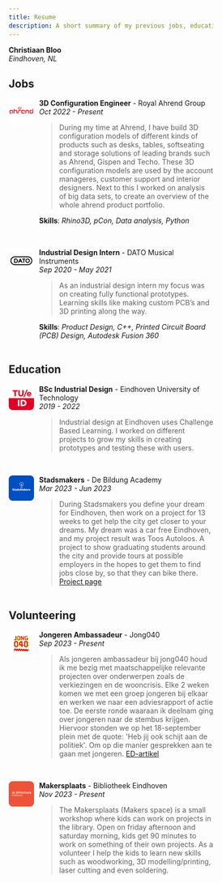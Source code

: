 ```yaml
---
title: Resume
description: A short summary of my previous jobs, education and experiences.
---
```


<style>
* {
  box-sizing: border-box;
}

.wrapper {
  display: grid;
  grid-gap: 10px;
  grid-template-columns: 50px 1fr;
  margin-bottom: 2rem;
}
.item {
  /* Optional: Add styling to items */
  /* border: 1px solid black; */
}
.item > p:first-of-type {
  margin-top: 0;
}
img{
  width: 50px;
  height: 50px;
  vertical-align: middle;
  border-radius:0.5rem;
  /* border: 1px solid black; */
}
</style>

__Christiaan Bloo__  
*Eindhoven, NL*

## Jobs

<div class="wrapper">
  <img src="ahrend.jpeg" alt="Ahrend logo">
  <div class="item">

  __3D Configuration Engineer__ - Royal Ahrend Group  
  *Oct 2022 - Present*

  > During my time at Ahrend, I have build 3D configuration models of different kinds of products such as desks, tables, softseating and storage solutions of leading brands such as Ahrend, Gispen and Techo. These 3D configuration models are used by the account manageres, customer support and interior designers. Next to this I worked on analysis of big data sets, to create an overview of the whole ahrend product portfolio.
  
  __Skills__: _Rhino3D, pCon, Data analysis, Python_
  </div>
</div>


<div class="wrapper">
  <img src="dato.jpeg" alt="Dato logo">
  <div class="item">

  __Industrial Design Intern__ - DATO Musical Instruments  
  *Sep 2020 - May 2021*
  > As an industrial design intern my focus was on creating fully functional prototypes. Learning skills like making custom PCB’s and 3D printing along the way.  
  
  __Skills__: _Product Design, C++, Printed Circuit Board (PCB) Design, Autodesk Fusion 360_
  </div>
</div>

## Education
<div class="wrapper">
  <img src="tue.png" alt="Tue logo">
  <div class="item">
  
  __BSc Industrial Design__ - Eindhoven University of Technology  
  *2019 - 2022* 
  > Industrial design at Eindhoven uses Challenge Based Learning. I worked on different projects to grow my skills in creating prototypes and testing these with users.
  </div>
</div>

<div class="wrapper">
  <img src="stadsmakers.jpeg" alt="Stadsmakers logo">
  <div class="item">

  __Stadsmakers__ - De Bildung Academy  
  *Mar 2023 - Jun 2023* 
  > During Stadsmakers you define your dream for Eindhoven, then work on a project for 13 weeks to get help the city get closer to your dreams. My dream was a car free Eindhoven, and my project result was Toos Autoloos. A project to show graduating students around the city and provide tours at possible employers in the hopes to get them to find jobs close by, so that they can bike there. [Project page](https://www.stadsmakerseindhoven.nl/de-stadsmakers/christiaan-bloo)
  </div>
</div>


## Volunteering
<div class="wrapper">
  <img src="jong040.png" alt="Jong040 logo">
  <div class="item">

  __Jongeren Ambassadeur__  - Jong040  
  *Sep 2023 - Present*  
  > Als jongeren ambassadeur bij jong040 houd ik me bezig met maatschappelijke relevante projecten over onderwerpen zoals de verkiezingen en de wooncrisis. Elke 2 weken komen we met een groep jongeren bij elkaar en werken we naar een adviesrapport of actie toe. De eerste ronde waaraan ik deelnam ging over jongeren naar de stembus krijgen. Hiervoor stonden we op het 18-september plein met de quote: 'Heb jij ook schijt aan de politiek'. Om op die manier gesprekken aan te gaan met jongeren. [ED-artikel](https://www.ed.nl/eindhoven/schijt-aan-de-politiek-maar-toch-gaan-stemmen-jong040-hoopt-het-laatste-zetje-te-geven~a53241c3/)
  </div>
</div>

<div class="wrapper">
  <img src="bieb.png" alt="Bibliotheek Eindhoven logo">
  <div class="item">

  __Makersplaats__ - Bibliotheek Eindhoven  
  *Nov 2023 - Present*   
  > The Makersplaats (Makers space) is a small workshop where kids can work on projects in the library. Open on friday afternoon and saturday morning, kids get 90 minutes to work on something of their own projects. As a volunteer I help the kids to learn new skills such as woodworking, 3D modelling/printing, laser cutting and even soldering.
   </div>
</div>
 